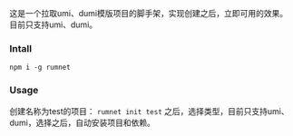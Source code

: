 这是一个拉取umi、dumi模版项目的脚手架，实现创建之后，立即可用的效果。目前只支持umi、dumi。

### Intall
`npm i -g rumnet`

### Usage
创建名称为test的项目：
`rumnet init test`
之后，选择类型，目前只支持umi、dumi，选择之后，自动安装项目和依赖。